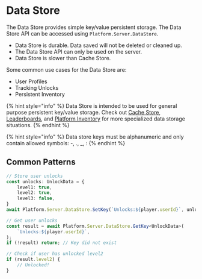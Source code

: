 # Data Store

The Data Store provides simple key/value persistent storage. The Data Store API can be accessed using `Platform.Server.DataStore`.

* Data Store is durable. Data saved will not be deleted or cleaned up.
* The Data Store API can only be used on the server.
* Data Store is slower than Cache Store.

Some common use cases for the Data Store are:

* User Profiles
* Tracking Unlocks
* Persistent Inventory

{% hint style="info" %}
Data Store is intended to be used for general purpose persistent key/value storage. Check out [Cache Store](../cache-store.md), [Leaderboards](../leaderboards.md), and [Platform Inventory](../platform-inventory.md) for more specialized data storage situations.
{% endhint %}

{% hint style="info" %}
Data store keys must be alphanumeric and only contain allowed symbols: -, ., \_, :
{% endhint %}

## Common Patterns

```typescript
// Store user unlocks
const unlocks: UnlockData = {
    level1: true,
    level2: true,
    level3: false,
}
await Platform.Server.DataStore.SetKey(`Unlocks:${player.userId}`, unlocks);

// Get user unlocks
const result = await Platform.Server.DataStore.GetKey<UnlockData>(
    `Unlocks:${player.userId}`,
);
if (!result) return; // Key did not exist

// Check if user has unlocked level2
if (result.level2) {
    // Unlocked!
}
```
